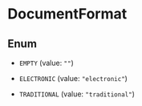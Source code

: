 

# DocumentFormat

## Enum


* `EMPTY` (value: `""`)

* `ELECTRONIC` (value: `"electronic"`)

* `TRADITIONAL` (value: `"traditional"`)



